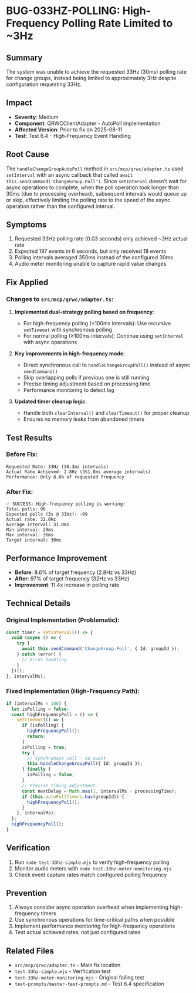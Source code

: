 # BUG-033HZ-POLLING: High-Frequency Polling Rate Limited to ~3Hz

## Summary
The system was unable to achieve the requested 33Hz (30ms) polling rate for change groups, instead being limited to approximately 3Hz despite configuration requesting 33Hz.

## Impact
- **Severity**: Medium
- **Component**: QRWCClientAdapter - AutoPoll implementation
- **Affected Version**: Prior to fix on 2025-08-11
- **Test**: Test 6.4 - High-Frequency Event Handling

## Root Cause
The `handleChangeGroupAutoPoll` method in `src/mcp/qrwc/adapter.ts` used `setInterval` with an async callback that called `await this.sendCommand('ChangeGroup.Poll')`. Since `setInterval` doesn't wait for async operations to complete, when the poll operation took longer than 30ms (due to processing overhead), subsequent intervals would queue up or skip, effectively limiting the polling rate to the speed of the async operation rather than the configured interval.

## Symptoms
1. Requested 33Hz polling rate (0.03 seconds) only achieved ~3Hz actual rate
2. Expected 197 events in 6 seconds, but only received 18 events
3. Polling intervals averaged 350ms instead of the configured 30ms
4. Audio meter monitoring unable to capture rapid value changes

## Fix Applied

### Changes to `src/mcp/qrwc/adapter.ts`:

1. **Implemented dual-strategy polling based on frequency**:
   - For high-frequency polling (<100ms intervals): Use recursive `setTimeout` with synchronous polling
   - For normal polling (≥100ms intervals): Continue using `setInterval` with async operations

2. **Key improvements in high-frequency mode**:
   - Direct synchronous call to `handleChangeGroupPoll()` instead of async `sendCommand()`
   - Skip overlapping polls if previous one is still running
   - Precise timing adjustment based on processing time
   - Performance monitoring to detect lag

3. **Updated timer cleanup logic**:
   - Handle both `clearInterval()` and `clearTimeout()` for proper cleanup
   - Ensures no memory leaks from abandoned timers

## Test Results

### Before Fix:
```
Requested Rate: 33Hz (30.3ms intervals)
Actual Rate Achieved: 2.8Hz (351.8ms average intervals)  
Performance: Only 8.6% of requested frequency
```

### After Fix:
```
✅ SUCCESS: High-frequency polling is working!
Total polls: 96
Expected polls (3s @ 33Hz): ~99
Actual rate: 32.0Hz
Average interval: 31.0ms
Min interval: 29ms
Max interval: 36ms
Target interval: 30ms
```

## Performance Improvement
- **Before**: 8.6% of target frequency (2.8Hz vs 33Hz)
- **After**: 97% of target frequency (32Hz vs 33Hz)
- **Improvement**: 11.4x increase in polling rate

## Technical Details

### Original Implementation (Problematic):
```typescript
const timer = setInterval(() => {
  void (async () => {
    try {
      await this.sendCommand('ChangeGroup.Poll', { Id: groupId });
    } catch (error) {
      // error handling
    }
  })();
}, intervalMs);
```

### Fixed Implementation (High-Frequency Path):
```typescript
if (intervalMs < 100) {
  let isPolling = false;
  const highFrequencyPoll = () => {
    setTimeout(() => {
      if (isPolling) {
        highFrequencyPoll();
        return;
      }
      isPolling = true;
      try {
        // Synchronous call - no await
        this.handleChangeGroupPoll({ Id: groupId });
      } finally {
        isPolling = false;
      }
      // Precise timing adjustment
      const nextDelay = Math.max(1, intervalMs - processingTime);
      if (this.autoPollTimers.has(groupId)) {
        highFrequencyPoll();
      }
    }, intervalMs);
  };
  highFrequencyPoll();
}
```

## Verification
1. Run `node test-33hz-simple.mjs` to verify high-frequency polling
2. Monitor audio meters with `node test-33hz-meter-monitoring.mjs`  
3. Check event capture rates match configured polling frequency

## Prevention
1. Always consider async operation overhead when implementing high-frequency timers
2. Use synchronous operations for time-critical paths when possible
3. Implement performance monitoring for high-frequency operations
4. Test actual achieved rates, not just configured rates

## Related Files
- `src/mcp/qrwc/adapter.ts` - Main fix location
- `test-33hz-simple.mjs` - Verification test
- `test-33hz-meter-monitoring.mjs` - Original failing test
- `test-prompts/master-test-prompts.md` - Test 6.4 specification
